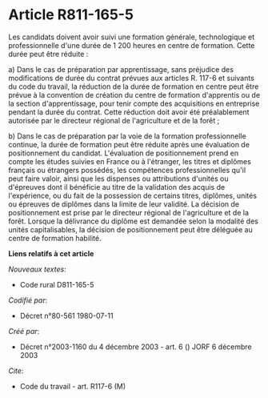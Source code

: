 # Article R811-165-5

Les candidats doivent avoir suivi une formation générale, technologique et professionnelle d'une durée de 1 200 heures en
centre de formation. Cette durée peut être réduite :

a) Dans le cas de préparation par apprentissage, sans préjudice des modifications de durée du contrat prévues aux articles R.
117-6 et suivants du code du travail, la réduction de la durée de formation en centre peut être prévue à la convention de
création du centre de formation d'apprentis ou de la section d'apprentissage, pour tenir compte des acquisitions en
entreprise pendant la durée du contrat. Cette réduction doit avoir été préalablement autorisée par le directeur régional de
l'agriculture et de la forêt ;

b) Dans le cas de préparation par la voie de la formation professionnelle continue, la durée de formation peut être réduite
après une évaluation de positionnement du candidat. L'évaluation de positionnement prend en compte les études suivies en
France ou à l'étranger, les titres et diplômes français ou étrangers possédés, les compétences professionnelles qu'il peut
faire valoir, ainsi que les dispenses ou attributions d'unités ou d'épreuves dont il bénéficie au titre de la validation des
acquis de l'expérience, ou du fait de la possession de certains titres, diplômes, unités ou épreuves de diplômes dans la
limite de leur validité. La décision de positionnement est prise par le directeur régional de l'agriculture et de la forêt.
Lorsque la délivrance du diplôme est demandée selon la modalité des unités capitalisables, la décision de positionnement peut
être déléguée au centre de formation habilité.

**Liens relatifs à cet article**

_Nouveaux textes_:

  - Code rural D811-165-5

_Codifié par_:

  - Décret n°80-561 1980-07-11

_Créé par_:

  - Décret n°2003-1160 du 4 décembre 2003 - art. 6 () JORF 6 décembre 2003

_Cite_:

  - Code du travail - art. R117-6 (M)
